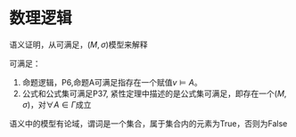 # 数理逻辑

语义证明，从可满足，$(M,\sigma)$模型来解释

可满足：
1. 命题逻辑，P6,命题A可满足指存在一个赋值$v\vDash A$。
2. 公式和公式集可满足P37, 紧性定理中描述的是公式集可满足，即存在一个$(M,\sigma)$，对$\forall A\in \Gamma$成立

语义中的模型有论域，谓词是一个集合，属于集合内的元素为True，否则为False
